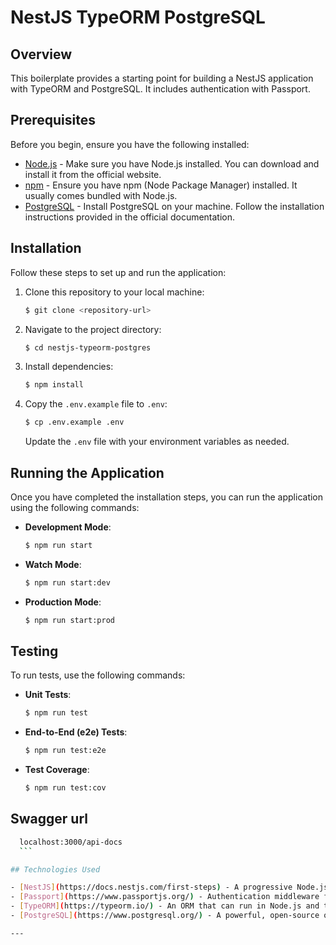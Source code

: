
# NestJS TypeORM PostgreSQL

## Overview

This boilerplate provides a starting point for building a NestJS application with TypeORM and PostgreSQL. It includes authentication with Passport.

## Prerequisites

Before you begin, ensure you have the following installed:

- [Node.js](https://nodejs.org/) - Make sure you have Node.js installed. You can download and install it from the official website.
- [npm](https://www.npmjs.com/) - Ensure you have npm (Node Package Manager) installed. It usually comes bundled with Node.js.
- [PostgreSQL](https://www.postgresql.org/) - Install PostgreSQL on your machine. Follow the installation instructions provided in the official documentation.

## Installation

Follow these steps to set up and run the application:

1. Clone this repository to your local machine:

    ```bash
    $ git clone <repository-url>
    ```

2. Navigate to the project directory:

    ```bash
    $ cd nestjs-typeorm-postgres
    ```

3. Install dependencies:

    ```bash
    $ npm install
    ```

4. Copy the `.env.example` file to `.env`:

    ```bash
    $ cp .env.example .env
    ```

    Update the `.env` file with your environment variables as needed.

## Running the Application

Once you have completed the installation steps, you can run the application using the following commands:

- **Development Mode**:

    ```bash
    $ npm run start
    ```

- **Watch Mode**:

    ```bash
    $ npm run start:dev
    ```

- **Production Mode**:

    ```bash
    $ npm run start:prod
    ```

## Testing

To run tests, use the following commands:

- **Unit Tests**:

    ```bash
    $ npm run test
    ```

- **End-to-End (e2e) Tests**:

    ```bash
    $ npm run test:e2e
    ```

- **Test Coverage**:

    ```bash
    $ npm run test:cov
    ```

## Swagger url

  ```bash
    localhost:3000/api-docs
    ```

## Technologies Used

- [NestJS](https://docs.nestjs.com/first-steps) - A progressive Node.js framework for building efficient, reliable, and scalable server-side applications.
- [Passport](https://www.passportjs.org/) - Authentication middleware for Node.js.
- [TypeORM](https://typeorm.io/) - An ORM that can run in Node.js and the browser which supports MySQL, MariaDB, PostgreSQL, SQLite, MS SQL Server, Oracle, WebSQL databases.
- [PostgreSQL](https://www.postgresql.org/) - A powerful, open-source object-relational database system.

---
